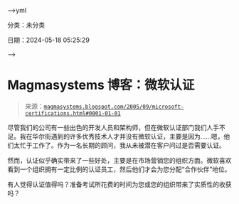-->yml

分类：未分类

日期：2024-05-18 05:25:29

-->

# Magmasystems 博客：微软认证

> 来源：[`magmasystems.blogspot.com/2005/09/microsoft-certifications.html#0001-01-01`](http://magmasystems.blogspot.com/2005/09/microsoft-certifications.html#0001-01-01)

尽管我们的公司有一些出色的开发人员和架构师，但在微软认证部门我们人手不足。我在华尔街遇到的许多优秀技术人才并没有微软认证，主要是因为……嗯，他们太忙于工作了。作为一名长期的顾问，我从未被潜在客户问过是否需要认证。

然而，认证似乎确实带来了一些好处，主要是在市场营销您的组织方面。微软喜欢看到一个组织拥有一定比例的认证员工，然后他们才会为您分配“合作伙伴”地位。

有人觉得认证值得吗？准备考试所花费的时间为您或您的组织带来了实质性的收获吗？
